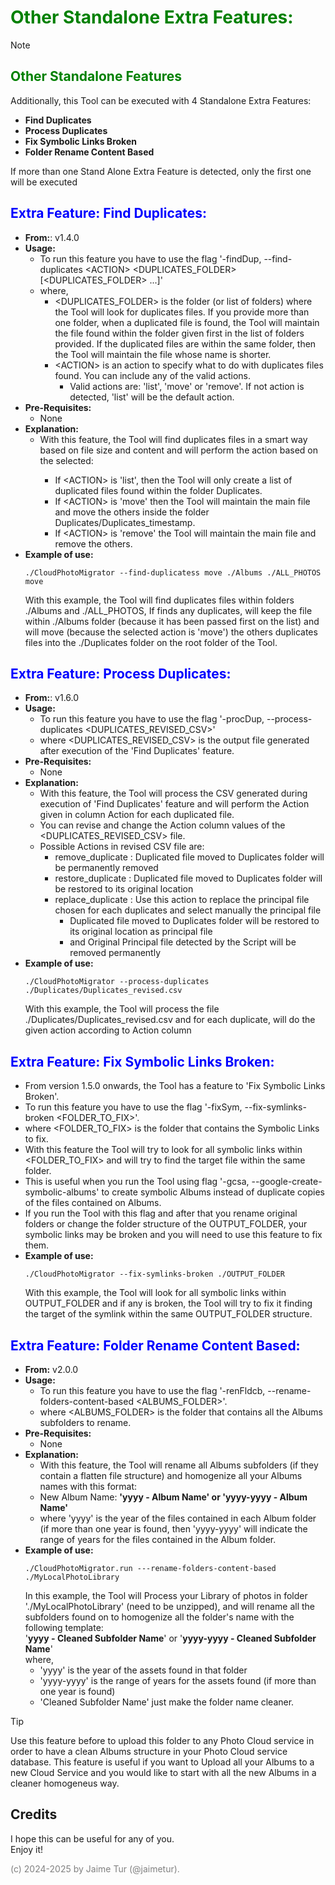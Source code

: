 # <span style="color:green">Other Standalone Extra Features:</span>

> [!NOTE]
> ## <span style="color:green">Other Standalone Features</span>
>Additionally, this Tool can be executed with 4 Standalone Extra Features: 
> 
> - **Find Duplicates** 
> - **Process Duplicates** 
> - **Fix Symbolic Links Broken** 
> - **Folder Rename Content Based** 
>
> If more than one Stand Alone Extra Feature is detected, only the first one will be executed


## <span style="color:blue">Extra Feature: Find Duplicates:</span>
- **From:**: v1.4.0
- **Usage:**
  - To run this feature you have to use the flag '-findDup, --find-duplicates \<ACTION> \<DUPLICATES_FOLDER> [\<DUPLICATES_FOLDER> ...]'
  - where, 
      - \<DUPLICATES_FOLDER> is the folder (or list of folders) where the Tool will look for duplicates files. If you provide more than one folder, when a duplicated file is found, the Tool will maintain the file found within the folder given first in the list of folders provided. If the duplicated files are within the same folder, then the Tool will maintain the file whose name is shorter.
      - \<ACTION> is an action to specify what to do with duplicates files found. You can include any of the valid actions. 
        - Valid actions are: 'list', 'move' or 'remove'. If not action is detected, 'list' will be the default action.
- **Pre-Requisites:**
  - None
- **Explanation:**
  - With this feature, the Tool will find duplicates files in a smart way based on file size and content and will perform the action based on the <ACTION> selected:
    - If \<ACTION> is 'list', then the Tool will only create a list of duplicated files found within the folder Duplicates. 
    - If \<ACTION> is 'move' then the Tool will maintain the main file and move the others inside the folder Duplicates/Duplicates_timestamp. 
    - If \<ACTION> is 'remove' the Tool will maintain the main file and remove the others.
- **Example of use:**
  ```
  ./CloudPhotoMigrator --find-duplicatess move ./Albums ./ALL_PHOTOS move
  ```
  With this example, the Tool will find duplicates files within folders ./Albums and ./ALL_PHOTOS,
  If finds any duplicates, will keep the file within ./Albums folder (because it has been passed first on the list)
  and will move (because the selected action is 'move') the others duplicates files into the ./Duplicates folder on the root folder of the Tool.


## <span style="color:blue">Extra Feature: Process Duplicates:</span>
- **From:**: v1.6.0
- **Usage:**
  - To run this feature you have to use the flag '-procDup, --process-duplicates <DUPLICATES_REVISED_CSV>'
  - where <DUPLICATES_REVISED_CSV> is the output file generated after execution of the 'Find Duplicates' feature.
- **Pre-Requisites:**
  - None
- **Explanation:**
  - With this feature, the Tool will process the CSV generated during execution of 'Find Duplicates' feature and will perform the Action given in column Action for each duplicated file.
  - You can revise and change the Action column values of the <DUPLICATES_REVISED_CSV> file.
  - Possible Actions in revised CSV file are:
      - remove_duplicate  : Duplicated file moved to Duplicates folder will be permanently removed
      - restore_duplicate : Duplicated file moved to Duplicates folder will be restored to its original location
      - replace_duplicate : Use this action to replace the principal file chosen for each duplicates and select manually the principal file
          - Duplicated file moved to Duplicates folder will be restored to its original location as principal file
          - and Original Principal file detected by the Script will be removed permanently
- **Example of use:**
  ```
  ./CloudPhotoMigrator --process-duplicates ./Duplicates/Duplicates_revised.csv
  ```
  With this example, the Tool will process the file ./Duplicates/Duplicates_revised.csv
  and for each duplicate, will do the given action according to Action column

## <span style="color:blue">Extra Feature: Fix Symbolic Links Broken:</span>
- From version 1.5.0 onwards, the Tool has a feature to 'Fix Symbolic Links Broken'. 
- To run this feature you have to use the flag '-fixSym, --fix-symlinks-broken <FOLDER_TO_FIX>'.
- where <FOLDER_TO_FIX> is the folder that contains the Symbolic Links to fix.
- With this feature the Tool will try to look for all symbolic links within <FOLDER_TO_FIX> and will try to find the target file within the same folder.
- This is useful when you run the Tool using flag '-gcsa, --google-create-symbolic-albums' to create symbolic Albums instead of duplicate copies of the files contained on Albums.
- If you run the Tool with this flag and after that you rename original folders or change the folder structure of the OUTPUT_FOLDER, your symbolic links may be broken and you will need to use this feature to fix them.
- **Example of use:**
  ```
  ./CloudPhotoMigrator --fix-symlinks-broken ./OUTPUT_FOLDER 
  ```
  With this example, the Tool will look for all symbolic links within OUTPUT_FOLDER and if any is broken,
  the Tool will try to fix it finding the target of the symlink within the same OUTPUT_FOLDER structure.


## <span style="color:blue">Extra Feature: Folder Rename Content Based:</span>
- **From:** v2.0.0
- **Usage:**
  - To run this feature you have to use the flag '-renFldcb, --rename-folders-content-based <ALBUMS_FOLDER>'.
  - where <ALBUMS_FOLDER> is the folder that contains all the Albums subfolders to rename.
- **Pre-Requisites:**
  - None
- **Explanation:**
  - With this feature, the Tool will rename all Albums subfolders (if they contain a flatten file structure) and homogenize all your Albums names with this format:  
  - New Album Name: **'yyyy - Album Name' or 'yyyy-yyyy - Album Name'**  
  - where 'yyyy' is the year of the files contained in each Album folder (if more than one year is found, then 'yyyy-yyyy' will indicate the range of years for the files contained in the Album folder.
- **Example of use:**
  ```
  ./CloudPhotoMigrator.run ---rename-folders-content-based ./MyLocalPhotoLibrary
  ```
  In this example, the Tool will Process your Library of photos in folder './MyLocalPhotoLibrary' (need to be unzipped), and will rename all the subfolders found on to homogenize all the folder's name with the following template:  
  '**yyyy - Cleaned Subfolder Name**' or '**yyyy-yyyy - Cleaned Subfolder Name**'  
   where, 
  - 'yyyy' is the year of the assets found in that folder
  - 'yyyy-yyyy' is the range of years for the assets found (if more than one year is found)  
  - 'Cleaned Subfolder Name' just make the folder name cleaner.  

> [!TIP]
> Use this feature before to upload this folder to any Photo Cloud service in order to have a clean Albums structure in your Photo Cloud service database.  This feature is useful if you want to Upload all your Albums to a new Cloud Service and you would like to start with all the new Albums in a cleaner homogeneus way.  



## Credits
I hope this can be useful for any of you.  
Enjoy it!

<span style="color:grey">(c) 2024-2025 by Jaime Tur (@jaimetur).</span>  
